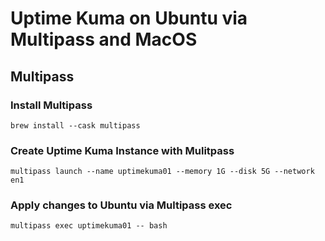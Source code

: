 # Uptime Kuma on Ubuntu via Multipass and MacOS

## Multipass

### Install Multipass
```
brew install --cask multipass
```

### Create Uptime Kuma Instance with Mulitpass
```
multipass launch --name uptimekuma01 --memory 1G --disk 5G --network en1
```

### Apply changes to Ubuntu via Multipass exec
```
multipass exec uptimekuma01 -- bash
```

